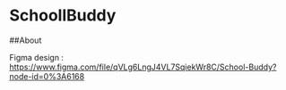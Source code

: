 # SchoollBuddy

##About

<text>
 
 

Figma design : https://www.figma.com/file/qVLg6LngJ4VL7SqiekWr8C/School-Buddy?node-id=0%3A6168
